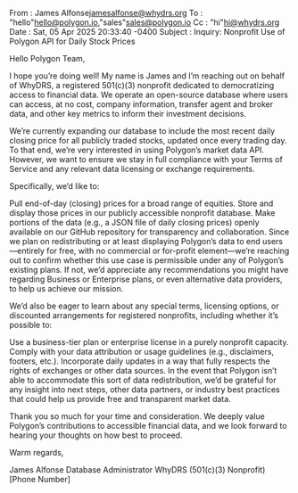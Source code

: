 From : James Alfonse<jamesalfonse@whydrs.org>
To : "hello"<hello@polygon.io>,"sales"<sales@polygon.io>
Cc : "hi"<hi@whydrs.org>
Date : Sat, 05 Apr 2025 20:33:40 -0400
Subject : Inquiry: Nonprofit Use of Polygon API for Daily Stock Prices

Hello Polygon Team,

I hope you’re doing well! My name is James and I’m reaching out on behalf of WhyDRS, a registered 501(c)(3) nonprofit dedicated to democratizing access to financial data. We operate an open-source database where users can access, at no cost, company information, transfer agent and broker data, and other key metrics to inform their investment decisions.

We’re currently expanding our database to include the most recent daily closing price for all publicly traded stocks, updated once every trading day. To that end, we’re very interested in using Polygon’s market data API. However, we want to ensure we stay in full compliance with your Terms of Service and any relevant data licensing or exchange requirements.

Specifically, we’d like to:

Pull end-of-day (closing) prices for a broad range of equities.
Store and display those prices in our publicly accessible nonprofit database.
Make portions of the data (e.g., a JSON file of daily closing prices) openly available on our GitHub repository for transparency and collaboration.
Since we plan on redistributing or at least displaying Polygon’s data to end users—entirely for free, with no commercial or for-profit element—we’re reaching out to confirm whether this use case is permissible under any of Polygon’s existing plans. If not, we’d appreciate any recommendations you might have regarding Business or Enterprise plans, or even alternative data providers, to help us achieve our mission.

We’d also be eager to learn about any special terms, licensing options, or discounted arrangements for registered nonprofits, including whether it’s possible to:

Use a business-tier plan or enterprise license in a purely nonprofit capacity.
Comply with your data attribution or usage guidelines (e.g., disclaimers, footers, etc.).
Incorporate daily updates in a way that fully respects the rights of exchanges or other data sources.
In the event that Polygon isn’t able to accommodate this sort of data redistribution, we’d be grateful for any insight into next steps, other data partners, or industry best practices that could help us provide free and transparent market data.

Thank you so much for your time and consideration. We deeply value Polygon’s contributions to accessible financial data, and we look forward to hearing your thoughts on how best to proceed.

Warm regards,

James Alfonse
Database Administrator
WhyDRS (501(c)(3) Nonprofit)
[Phone Number]
